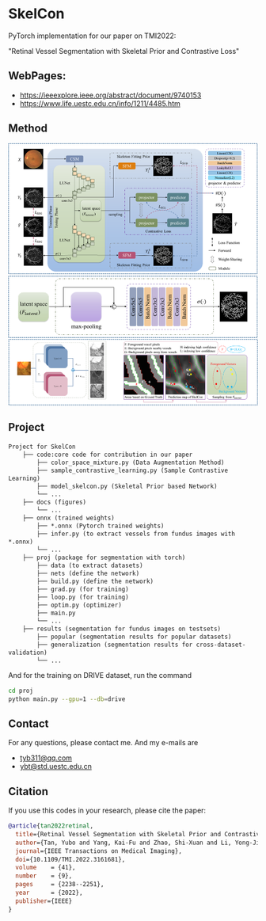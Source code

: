 # SkelCon
PyTorch implementation for our paper on TMI2022:    

"Retinal Vessel Segmentation with Skeletal Prior and Contrastive Loss"

## WebPages:
- https://ieeexplore.ieee.org/abstract/document/9740153
- https://www.life.uestc.edu.cn/info/1211/4485.htm



## Method
<!-- ![FigureOfPaper](docs/figure.png) -->
<img src="docs/figures.png">


## Project


```
Project for SkelCon
    ├── code:core code for contribution in our paper
        ├── color_space_mixture.py (Data Augmentation Method)  
        ├── sample_contrastive_learning.py (Sample Contrastive Learning)  
        ├── model_skelcon.py (Skeletal Prior based Network)  
        └── ...  
    ├── docs (figures)  
        └── ... 
    ├── onnx (trained weights)  
        ├── *.onnx (Pytorch trained weights)  
        ├── infer.py (to extract vessels from fundus images with *.onnx) 
        └── ...     
    ├── proj (package for segmentation with torch)  
        ├── data (to extract datasets)  
        ├── nets (define the network)  
        ├── build.py (define the network)  
        ├── grad.py (for training)  
        ├── loop.py (for training)  
        ├── optim.py (optimizer)  
        ├── main.py   
        └── ...  
    ├── results (segmentation for fundus images on testsets)  
        ├── popular (segmentation results for popular datasets)  
        ├── generalization (segmentation results for cross-dataset-validation)  
        └── ...   
```


And for the training on DRIVE dataset, run the command
```bash
cd proj
python main.py --gpu=1 --db=drive
```


## Contact
For any questions, please contact me. 
And my e-mails are 
-   tyb311@qq.com
-   ybt@std.uestc.edu.cn


## Citation
If you use this codes in your research, please cite the paper:
```BibTex
@article{tan2022retinal,
  title={Retinal Vessel Segmentation with Skeletal Prior and Contrastive Loss},
  author={Tan, Yubo and Yang, Kai-Fu and Zhao, Shi-Xuan and Li, Yong-Jie},
  journal={IEEE Transactions on Medical Imaging},
  doi={10.1109/TMI.2022.3161681},
  volume    = {41},
  number    = {9},
  pages     = {2238--2251},
  year      = {2022},
  publisher={IEEE}
}
```